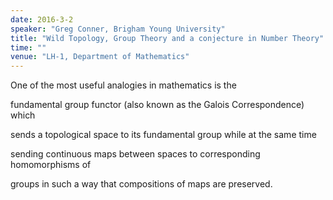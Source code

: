 ```yaml
---
date: 2016-3-2
speaker: "Greg Conner, Brigham Young University"
title: "Wild Topology, Group Theory and a conjecture in Number Theory"
time: ""
venue: "LH-1, Department of Mathematics"
---
```

One of the most useful analogies in mathematics is the

fundamental group functor (also known as the Galois Correspondence) which

sends a topological space to its fundamental group while at the same time

sending continuous maps between spaces to corresponding homomorphisms of

groups in such a way that compositions of maps are preserved.
